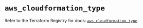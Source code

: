 # `aws_cloudformation_type`

Refer to the Terraform Registry for docs: [`aws_cloudformation_type`](https://registry.terraform.io/providers/hashicorp/aws/5.86.0/docs/resources/cloudformation_type).

